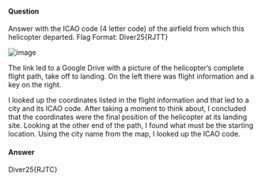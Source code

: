 #### Question
Answer with the ICAO code (4 letter code) of the airfield from which this helicopter departed.
Flag Format: Diver25{RJTT} 

![image](https://github.com/user-attachments/assets/0e779e43-7158-49f6-9ea3-6129ab0ed60b)

The link led to a Google Drive with a picture of the helicopter’s complete flight path, take off to landing. On the left there was flight information and a key on the right.

I looked up the coordinates listed in the flight information and that led to a city and its ICAO code. After taking a moment to think about, I concluded that the coordinates were the final position of the helicopter at its landing site. 
Looking at the other end of the path, I found what must be the starting location. Using the city name from the map, I looked up the ICAO code. 

#### Answer 
Diver25{RJTC}
